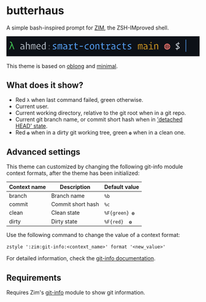 # butterhaus

A simple bash-inspired prompt for [ZIM], the ZSH-IMproved shell.

![Screenshot](./screenshot.png "butterhause theme")

This theme is based on [oblong](https://github.com/Ansimorph/oblong) and [minimal](https://github.com/zimfw/minimal).

## What does it show?

- Red `λ` when last command failed, green otherwise.
- Current user.
- Current working directory, relative to the git root when in a git repo.
- Current git branch name, or commit short hash when in ['detached HEAD' state].
- Red `◍` when in a dirty git working tree, green `◍` when in a clean one.

## Advanced settings

This theme can customized by changing the following git-info module context
formats, after the theme has been initialized:

| Context name | Description       | Default value |
| ------------ | ----------------- | ------------- |
| branch       | Branch name       | `%b`          |
| commit       | Commit short hash | `%c`          |
| clean        | Clean state       | `%F{green} ◍` |
| dirty        | Dirty state       | `%F{red}  ◍`  |

Use the following command to change the value of a context format:

    zstyle ':zim:git-info:<context_name>' format '<new_value>'

For detailed information, check the [git-info documentation].

## Requirements

Requires Zim's [git-info] module to show git information.

['detached head' state]: http://gitfaq.org/articles/what-is-a-detached-head.html
[git-info documentation]: https://github.com/zimfw/git-info/blob/master/README.md#theming
[git-info]: https://github.com/zimfw/git-info
[zim]: https://github.com/zimfw/zimfw
[gitster]: https://github.com/zimfw/gitster
[basher]: https://gitlab.com/Spriithy/basher
[venv]: https://docs.python.org/3/library/venv.html
